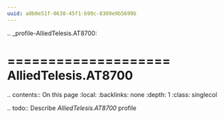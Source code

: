 ```yaml
---
uuid: a0b0e51f-0630-45f1-b99c-8309e9b5699b
---
```

.. _profile-AlliedTelesis.AT8700:

====================
AlliedTelesis.AT8700
====================

.. contents:: On this page
    :local:
    :backlinks: none
    :depth: 1
    :class: singlecol

.. todo::
    Describe *AlliedTelesis.AT8700* profile

